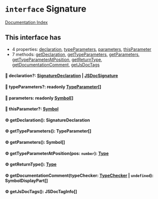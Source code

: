 # `interface` Signature

[Documentation Index](../README.md)

## This interface has

- 4 properties:
[declaration](#-declaration-signaturedeclaration--jsdocsignature),
[typeParameters](#-typeparameters-readonly-typeparameter),
[parameters](#-parameters-readonly-symbol),
[thisParameter](#-thisparameter-symbol)
- 7 methods:
[getDeclaration](#-getdeclaration-signaturedeclaration),
[getTypeParameters](#-gettypeparameters-typeparameter),
[getParameters](#-getparameters-symbol),
[getTypeParameterAtPosition](#-gettypeparameteratpositionpos-number-type),
[getReturnType](#-getreturntype-type),
[getDocumentationComment](#-getdocumentationcommenttypechecker-typechecker--undefined-symboldisplaypart),
[getJsDocTags](#-getjsdoctags-jsdoctaginfo)


#### 📄 declaration?: [SignatureDeclaration](../type.SignatureDeclaration/README.md) | [JSDocSignature](../interface.JSDocSignature/README.md)



#### 📄 typeParameters?: readonly [TypeParameter](../interface.TypeParameter/README.md)\[]



#### 📄 parameters: readonly [Symbol](../interface.Symbol/README.md)\[]



#### 📄 thisParameter?: [Symbol](../interface.Symbol/README.md)



#### ⚙ getDeclaration(): SignatureDeclaration



#### ⚙ getTypeParameters(): TypeParameter\[]



#### ⚙ getParameters(): Symbol\[]



#### ⚙ getTypeParameterAtPosition(pos: `number`): [Type](../interface.Type/README.md)



#### ⚙ getReturnType(): [Type](../interface.Type/README.md)



#### ⚙ getDocumentationComment(typeChecker: [TypeChecker](../interface.TypeChecker/README.md) | `undefined`): SymbolDisplayPart\[]



#### ⚙ getJsDocTags(): JSDocTagInfo\[]



